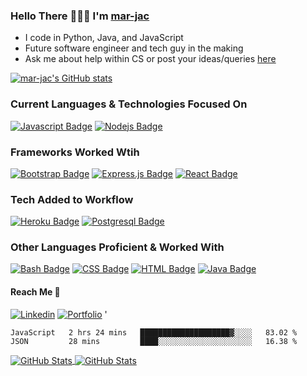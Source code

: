 

<!--
**mar-jac/mar-jac** is a ✨ _special_ ✨ repository because its `README.md` (this file) appears on your GitHub profile.
- 🔭 I’m currently working on ...
- 🌱 I’m currently learning ...
- 👯 I’m looking to collaborate on ...
- 🤔 I’m looking for help with ...
- 💬 Ask me about ...
- 📫 How to reach me: ...
- 😄 Pronouns: ...
- ⚡ Fun fact: ...
-->

### Hello There 🙋🏻‍♂️  I'm [mar-jac](http://mar-jac.cf)
  * I code in Python, Java, and JavaScript
  * Future software engineer and tech guy in the making
  * Ask me about help within CS or post your ideas/queries [here](https://github.com/mar-jac/mar-jac/issues/new) 
  
[![mar-jac's GitHub stats](https://github-readme-stats.vercel.app/api?username=mar-jac)](https://github.com/anuraghazra/github-readme-stats)

### Current Languages & Technologies Focused On
[![Javascript Badge](https://img.shields.io/badge/-Javascript-F0DB4F?style=for-the-badge&labelColor=black&logo=javascript&logoColor=F0DB4F)](#)
[![Nodejs Badge](https://img.shields.io/badge/-Nodejs-3C873A?style=for-the-badge&labelColor=black&logo=node.js&logoColor=3C873A)](#) 

### Frameworks Worked Wtih 
[![Bootstrap Badge](https://img.shields.io/badge/-Bootstrap-ffffff?style=for-the-badge&labelColor=6610f2&logo=bootstrap&logoColor=ffffff)](#)
[![Express.js Badge](https://img.shields.io/badge/-Express.js-ffffff?style=for-the-badge&labelColor=black&logo=express&logoColor=ffffff)](#)
[![React Badge](https://img.shields.io/badge/-React-61DBFB?style=for-the-badge&labelColor=black&logo=react&logoColor=61DBFB)](#)

### Tech Added to Workflow
[![Heroku Badge](https://img.shields.io/badge/-Heroku-ffffff?style=for-the-badge&labelColor=79589f&logo=heroku&logoColor=ffffff)](#) 
[![Postgresql Badge](https://img.shields.io/badge/-Postgresql-336791?style=for-the-badge&labelColor=ffffff&logo=postgresql&logoColor=336791)](#)

### Other Languages Proficient & Worked With 
[![Bash Badge](https://img.shields.io/badge/-Bash-f2bf18?style=for-the-badge&labelColor=black&logo=linux&logoColor=white)](#)
[![CSS Badge](https://img.shields.io/badge/-CSS-ffffff?style=for-the-badge&labelColor=ffffff&logo=css3&logoColor=007bff)](#) 
[![HTML Badge](https://img.shields.io/badge/-HTML-ffffff?style=for-the-badge&labelColor=ffffff&logo=html5&logoColor=orange)](#) 
[![Java Badge](https://img.shields.io/badge/-Java-ff7b00?style=for-the-badge&labelColor=black&logo=java&logoColor=orange)](#) 

#### Reach Me 📠
[![Linkedin]()](https://www.linkedin.com/in/mar-jac/) 
[![Portfolio]()](http://mar-jac.cf/) '

<!--START_SECTION:waka-->
```text
JavaScript   2 hrs 24 mins   ████████████████████▓░░░░   83.02 % 
JSON         28 mins         ████░░░░░░░░░░░░░░░░░░░░░   16.38 % 
```
<!--END_SECTION:waka-->


<a href="https://github.com/mar-jac">
<img align="center"  src="https://github-readme-streak-stats.herokuapp.com/?user=mar-jac&theme=great-gatsby" alt="GitHub Stats" title="GitHub Streak" />
</a> 

<a href="https://github.com/mar-jac">
<img align="center" position="relative" top=100px src="https://github-readme-stats.vercel.app/api?username=mar-jac&show_icons=true&count_private=true&hide=stars&theme=great-gatsby&custom_title=%27s%20Overall%20GitHub%20Stats" alt="GitHub Stats" title="GitHub Stats"/>
</a> 

<!-- <a href="https://github.com/mar-jac">
<img align="left" src="https://github-readme-stats.vercel.app/api/top-langs/?username=mar-jac&theme=great-gatsby&langs_count=7&hide=hack&custom_title=ma-jac%27s%20Most%20Used%20Languages" alt="Most Used Languages" title="Most Used Languages" />
</a> -->

